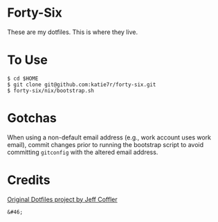 # Forty-Six

These are my dotfiles. This is where they live.

# To Use

    $ cd $HOME
    $ git clone git@github.com:katie7r/forty-six.git
    $ forty-six/nix/bootstrap.sh

# Gotchas

When using a non-default email address (e.g., work account uses work email), commit changes prior to running the bootstrap script to avoid committing `gitconfig` with the altered email address.

# Credits

[Original Dotfiles project by Jeff Coffler](https://github.com/jeffaco/dotfiles/)

`&#46;`
